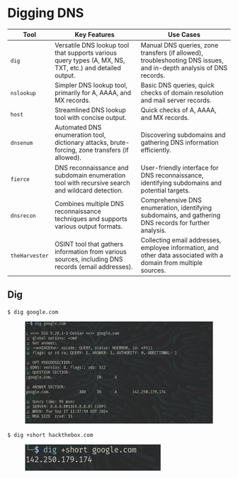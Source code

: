 # Digging DNS

| Tool           | Key Features                                                                                            | Use Cases                                                                                                          |
| -------------- | ------------------------------------------------------------------------------------------------------- | ------------------------------------------------------------------------------------------------------------------ |
| `dig`          | Versatile DNS lookup tool that supports various query types (A, MX, NS, TXT, etc.) and detailed output. | Manual DNS queries, zone transfers (if allowed), troubleshooting DNS issues, and in-depth analysis of DNS records. |
| `nslookup`     | Simpler DNS lookup tool, primarily for A, AAAA, and MX records.                                         | Basic DNS queries, quick checks of domain resolution and mail server records.                                      |
| `host`         | Streamlined DNS lookup tool with concise output.                                                        | Quick checks of A, AAAA, and MX records.                                                                           |
| `dnsenum`      | Automated DNS enumeration tool, dictionary attacks, brute-forcing, zone transfers (if allowed).         | Discovering subdomains and gathering DNS information efficiently.                                                  |
| `fierce`       | DNS reconnaissance and subdomain enumeration tool with recursive search and wildcard detection.         | User-friendly interface for DNS reconnaissance, identifying subdomains and potential targets.                      |
| `dnsrecon`     | Combines multiple DNS reconnaissance techniques and supports various output formats.                    | Comprehensive DNS enumeration, identifying subdomains, and gathering DNS records for further analysis.             |
| `theHarvester` | OSINT tool that gathers information from various sources, including DNS records (email addresses).      | Collecting email addresses, employee information, and other data associated with a domain from multiple sources.   |

## Dig

```shell-session
$ dig google.com
```

<figure><img src="../../../.gitbook/assets/image.png" alt=""><figcaption></figcaption></figure>

```shell-session
$ dig +short hackthebox.com
```

<figure><img src="../../../.gitbook/assets/image (1).png" alt=""><figcaption></figcaption></figure>
